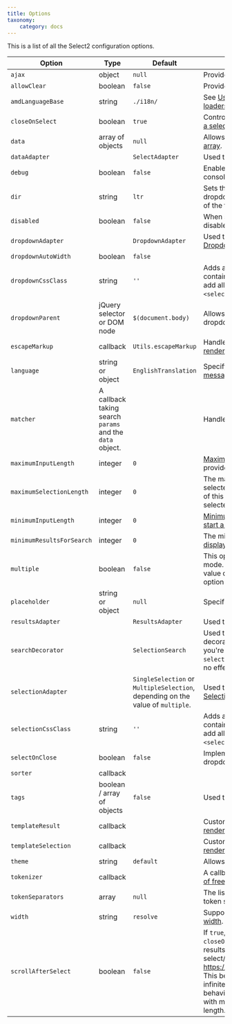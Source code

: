 ```yaml
---
title: Options
taxonomy:
    category: docs
---
```


This is a list of all the Select2 configuration options.

| Option | Type | Default | Description |
| ------ | ---- | ------- | ----------- |
| `ajax` | object | `null` | Provides support for [ajax data sources](/data-sources/ajax). |
| `allowClear` | boolean | `false` | Provides support for [clearable selections](/selections#clearable-selections). |
| `amdLanguageBase` | string | `./i18n/` | See [Using Select2 with AMD or CommonJS loaders](/builds-and-modules#using-select2-with-amd-or-commonjs-loaders). |
| `closeOnSelect` | boolean | `true` | Controls whether the dropdown is [closed after a selection is made](/dropdown#forcing-the-dropdown-to-remain-open-after-selection). |
| `data` | array of objects | `null` | Allows rendering dropdown options from an [array](/data-sources/arrays). |
| `dataAdapter` | | `SelectAdapter` | Used to override the built-in [DataAdapter](/advanced/default-adapters/data). |
| `debug` | boolean | `false` | Enable debugging messages in the browser console. |
| `dir` | string | `ltr` | Sets the [`dir` attribute](https://developer.mozilla.org/en-US/docs/Web/HTML/Global_attributes/dir) on the selection and dropdown containers to indicate the direction of the text. |
| `disabled` | boolean | `false` | When set to `true`, the select control will be disabled. |
| `dropdownAdapter` | | `DropdownAdapter` | Used to override the built-in [DropdownAdapter](/advanced/default-adapters/dropdown) |
| `dropdownAutoWidth` | boolean | `false` | |
| `dropdownCssClass` | string | `''` | Adds additional CSS classes to the dropdown container. The helper `:all:` can be used to add all CSS classes present on the original `<select>` element. |
| `dropdownParent` | jQuery selector or DOM node | `$(document.body)` | Allows you to [customize placement](/dropdown#dropdown-placement) of the dropdown. |
| `escapeMarkup` | callback | `Utils.escapeMarkup` | Handles [automatic escaping of content rendered by custom templates](/dropdown#built-in-escaping). |
| `language` | string or object | `EnglishTranslation` | Specify the [language used for Select2 messages](/i18n#message-translations). |
| `matcher` | A callback taking search `params` and the `data` object. | | Handles custom [search matching](/searching#customizing-how-results-are-matched). |
| `maximumInputLength` | integer | `0` | [Maximum number of characters](/searching#maximum-search-term-length) that may be provided for a search term. |
| `maximumSelectionLength` | integer | `0` | The maximum number of items that may be selected in a multi-select control. If the value of this option is less than 1, the number of selected items will not be limited.
| `minimumInputLength` | integer | `0` | [Minimum number of characters required to start a search.](/searching#minimum-search-term-length) |
| `minimumResultsForSearch` | integer | `0` | The minimum number of results required to [display the search box](/searching#limiting-display-of-the-search-box-to-large-result-sets). |
| `multiple` | boolean | `false` | This option enables multi-select (pillbox) mode. Select2 will automatically map the value of the `multiple` HTML attribute to this option during initialization. |
| `placeholder` | string or object | `null` | Specifies the [placeholder](/placeholders) for the control. |
| `resultsAdapter` | | `ResultsAdapter` | Used to override the built-in [ResultsAdapter](/advanced/default-adapters/results). |
| `searchDecorator` | | `SelectionSearch` | Used to override the built-in `SelectionSearch` decorator. This decorator applies only if you're using one of built-in adapters for `selectionAdapter`. Otherwise this option has no effect.
| `selectionAdapter` | | `SingleSelection` or `MultipleSelection`, depending on the value of `multiple`. | Used to override the built-in [SelectionAdapter](/advanced/default-adapters/selection). |
| `selectionCssClass` | string | `''` | Adds additional CSS classes to the selection container. The helper `:all:` can be used to add all CSS classes present on the original `<select>` element. |
| `selectOnClose` | boolean | `false` | Implements [automatic selection](/dropdown#automatic-selection) when the dropdown is closed. |
| `sorter` | callback | | |
| `tags` | boolean / array of objects | `false` | Used to enable [free text responses](/tagging). |
| `templateResult` | callback | | Customizes the way that [search results are rendered](/dropdown#templating). |
| `templateSelection` | callback | | Customizes the way that [selections are rendered](/selections#templating). |
| `theme` | string | `default` | Allows you to set the [theme](/appearance#themes). |
| `tokenizer` | callback | | A callback that handles [automatic tokenization of free-text entry](/tagging#automatic-tokenization-into-tags). |
| `tokenSeparators` | array | `null` | The list of characters that should be used as token separators. |
| `width` | string | `resolve` | Supports [customization of the container width](/appearance#container-width). |
| `scrollAfterSelect` | boolean | `false` | If `true`, resolves issue for multiselects using `closeOnSelect: false` that caused the list of results to scroll to the first selection after each select/unselect (see https://github.com/select2/select2/pull/5150). This behaviour was intentional to deal with infinite scroll UI issues (if you need this behavior, set `false`) but it created an issue with multiselect dropdown boxes of fixed length. |
